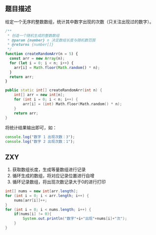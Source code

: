 ## 题目描述

给定一个无序的整数数组，统计其中数字出现的次数（只关注出现过的数字）。

```js
/**
 * 创造一个随机生成的整数数组
 * @param {number} n 决定数组长度与随机数范围
 * @returns {number[]}
 */
function createRandomArr(n = 5) {
  const arr = new Array(n);
  for (let i = 0; i < n; i++) {
    arr[i] = Math.floor(Math.random() * n);
  }
  return arr;
}
```

```cpp
public static int[] createRandomArr(int n) {
    int[] arr = new int[n];
    for (int i = 0; i < n; i++) {
        arr[i] = (int) Math.floor(Math.random() * n);
    }
    return arr;
}
```

将统计结果输出即可，如：

```js
console.log("数字 1 出现次数：3");
console.log("数字 2 出现次数：1");
```

## ZXY

<!-- 解题思路 -->
1. 获取数组长度，生成等量数组进行记录
2. 循环生成的数组，将对应记录位置进行自增
3. 循环记录数组，将出现次数记录大于0的进行打印

<!-- 解题代码 -->
```java
int[] nums = new int[arr.length];
for (int i = 0; i < arr.length; i++) {
    nums[arr[i]]++;
}
for (int i = 0; i < nums.length; i++) {
    if(nums[i] != 0){
        System.out.println("数字"+i+"出现"+nums[i]+"次");
    }
}
```
